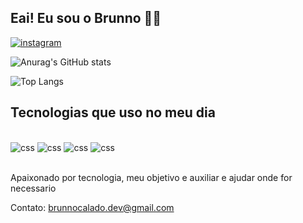 ## Eai! Eu sou o Brunno 👋🏾
[![instagram](https://img.shields.io/badge/Instagram-E4405F?style=for-the-badge&logo=instagram&logoColor=white)](https://www.instagram.com/brunn0.calad0/)


![Anurag's GitHub stats](https://github-readme-stats.vercel.app/api?username=oMiniMan&show_icons=true&theme=transparent)

![Top Langs](https://github-readme-stats.vercel.app/api/top-langs/?username=OMiniMan&hide_progress=true)

## Tecnologias que uso no meu dia

<div style="display: inline_block"><br/>
<img " alt="css" src=https://img.shields.io/badge/HTML5-E34F26?style=for-the-badge&logo=html5&logoColor=white> 
<img " alt="css" src="https://img.shields.io/badge/CSS3-1572B6?style=for-the-badge&logo=css3&logoColor=white"> 
<img " alt="css" src=https://img.shields.io/badge/C%2B%2B-00599C?style=for-the-badge&logo=c%2B%2B&logoColor=white> 
<img " alt="css" src="https://img.shields.io/badge/HTML-239120?style=for-the-badge&logo=html5&logoColor=white"> 




</div><br/>

Apaixonado por tecnologia, meu objetivo e auxiliar e ajudar onde for necessario



Contato: brunnocalado.dev@gmail.com
